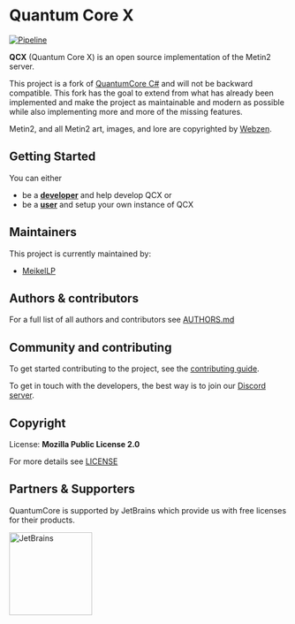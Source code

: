 # Quantum Core X

[![Pipeline](https://github.com/MeikelLP/quantum-core-x/actions/workflows/pipeline.yml/badge.svg)](https://github.com/MeikelLP/quantum-core-x/actions/workflows/pipeline.yml)

**QCX** (Quantum Core X) is an open source implementation of the Metin2 server.

This project is a fork of [QuantumCore C#](https://gitlab.com/quantum-core/core-dotnet/) and will not be backward compatible. This fork has the goal to extend from what has already been implemented and make the project as maintainable and modern as possible while also implementing more and more of the missing features.

Metin2, and all Metin2 art, images, and lore are copyrighted by [Webzen](http://webzen.com/ "Webzen").

## Getting Started

You can either

* be a [**developer**](docs/getting-started/developer.md) and help develop QCX or
* be a [**user**](docs/getting-started/user.md) and setup your own instance of QCX

## Maintainers

This project is currently maintained by:

* [MeikelLP](https://github.com/MeikelLP)

## Authors & contributors
For a full list of all authors and contributors see [AUTHORS.md](AUTHORS.md)

## Community and contributing
To get started contributing to the project, see the [contributing guide](CONTRIBUTING.md).

To get in touch with the developers, the best way is to join our [Discord server](https://discord.gg/6VhbYxX).

## Copyright
License: **Mozilla Public License 2.0**

For more details see [LICENSE](LICENSE)

## Partners & Supporters
QuantumCore is supported by JetBrains which provide us with free licenses for their products.

[<img src="docs/images/jetbrains.png" alt="JetBrains" width=150>](https://www.jetbrains.com/?from=QuantumCore)
